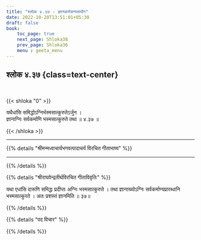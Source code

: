 ```yaml
---
title: "श्लोक ४.३७ - ज्ञानकर्मसन्यसयोग"
date: 2022-10-20T13:51:01+05:30
draft: false
book:
    toc_page: true
    next_page: Shloka38
    prev_page: Shloka36
    menu : geeta_menu
---
```




## श्लोक ४.३७ {class=text-center}

<br/>

{{< shloka  "0"  >}}

यथैधांसि समिद्धोऽग्निर्भस्मसात्कुरुतेऽर्जुन ।   
ज्ञानाग्निः सर्वकर्माणि भस्मसात्कुरुते तथा ॥ ४.३७ ॥

{{< /shloka >}}

---


{{% details "श्रीमन्मध्वाचार्यभगवत्पादाचर्य विरचित  गीताभाष्य" %}}

 --  --

{{% /details %}}



{{% details "श्रीराघवेन्द्रतीर्थविरचित गीताविवृतिः" %}}

यथा एधांसि दारूणि समिद्धः प्रदीप्तः अग्निः भस्मसात्कुरुते । तथा
ज्ञानाख्योऽग्निः सर्वकर्माण्यप्रारब्धानि भस्मसात्कुरते । अतः प्रशस्तं
ज्ञानमिति ॥ ३७॥



{{% /details %}}



{{% details "पद विचार" %}}


{{% /details %}}
